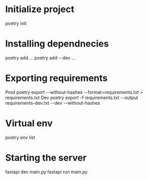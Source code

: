 # Initialize project
poetry init

# Installing dependnecies
poetry add ...
poetry add --dev ...

# Exporting requirements
Prod
poetry export --without-hashes --format=requirements.txt > requirements.txt
Dev
poetry export -f requirements.txt --output requirements-dev.txt --dev --without-hashes

# Virtual env
poetry env list

# Starting the server
fastapi dev main.py
fastapi run main.py
